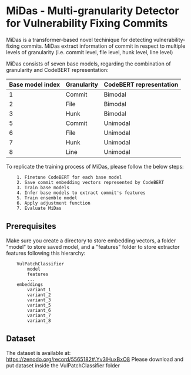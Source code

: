 # MiDas - Multi-granularity Detector for Vulnerability Fixing Commits

MiDas is a transformer-based novel techinique for detecting vulnerability-fixing commits. MiDas extract information of commit in respect to multiple levels of granularity (i.e. commit level, file level, hunk level, line level)

MiDas consists of seven base models, regarding the combination of granularity and CodeBERT representation:


| Base model index | Granularity | CodeBERT representation |
|------------------|-------------|-------------------------|
| 1                | Commit      | Bimodal                 |
| 2                | File        | Bimodal                 |
| 3                | Hunk        | Bimodal                 |
| 5                | Commit      | Unimodal                |
| 6                | File        | Unimodal                |
| 7                | Hunk        | Unimodal                |
| 8                | Line        | Unimodal                |


To replicate the training process of MiDas, please follow the below steps:

        1. Finetune CodeBERT for each base model
        2. Save commit embedding vectors represented by CodeBERT
        3. Train base models
        4. Infer base models to extract commit's features
        5. Train ensemble model
        6. Apply adjustment function 
        7. Evaluate MiDas 

## Prerequisites
Make sure you create a directory to store embedding vectors, a folder "model" to store saved model, and a "features" folder to store extractor features following this hierarchy:
```
    VulPatchClassifier
        model
        features
        ...
    embeddings
        variant_1
        variant_2
        variant_3
        variant_5
        variant_6
        variant_7
        variant_8
```

## Dataset
The dataset is available at: https://zenodo.org/record/5565182#.Yv3lHuxBxO8
Please download and put dataset inside the VulPatchClassifier folder
